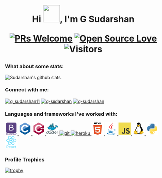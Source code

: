 <img align="right" alt="" width="400" src="https://www.linkedin.com/in/g-sudarshan/detail/background-image/">
<!--img align="right" src="https://raw.githubusercontent.com/akshitagupta15june/akshitagupta15june/master/200w.webp" width="210px" style="max-width:100%;"-->
<h1 align="center">Hi <img src="https://github.com/mitul3737/mitul3737/blob/main/Wave.gif" height="55px" width="55px">, I'm G Sudarshan

[![PRs Welcome](https://img.shields.io/badge/PRs-welcome-brightgreen.svg?style=flat&logo=github)](https://github.com/G-Sudarshan)
[![Open Source Love](https://badges.frapsoft.com/os/v2/open-source.svg?v=103)](https://github.com/G-sudarshan)
<img alt="Visitors" src="https://komarev.com/ghpvc/?username=G-Sudarshan&style=flat&labelColor=black&logo=github&label=PROFILE+VIEWS&color=29bf12"/>
<!--img alt="Last Commit" src="https://img.shields.io/github/last-commit/G-Sudarshan/G-Sudarshan?logo=markdown&label=LAST+UPDATE&color=29bf12&style=flat">
</h1>
<h1 align="center">You never know how strong are you until being strong is the only choice you have</h1-->



<!--img align="right" height="180" width="160" src="https://github.com/akshitagupta15june/akshitagupta15june/raw/master/meditation.gif" style="max-width:100%;"-->

<!--h3 align="left">Connect with me:</h3>
<p align="left">
<a href="https://www.linkedin.com/in/rayman-kour-sodhi-997b651a3/" target="blank"><img align="center" src="https://cdn.jsdelivr.net/npm/simple-icons@3.0.1/icons/linkedin.svg" alt="https://www.linkedin.com/in/rayman-kour-sodhi-997b651a3/" height="30" width="40" /></a>
<a href="https://fb.com/raymankour.sodhi" target="blank"><img align="center" src="https://cdn.jsdelivr.net/npm/simple-icons@3.0.1/icons/facebook.svg" alt="https://www.facebook.com/raymankour.sodhi" height="30" width="40" /></a>
<a href="https://instagram.com/rayman_sodhi_/" target="blank"><img align="center" src="https://cdn.jsdelivr.net/npm/simple-icons@3.0.1/icons/instagram.svg" alt="https://www.instagram.com/rayman_sodhi_/" height="30" width="40" /></a>
<a href="https://www.hackerrank.com/qaursodhi?hr_r=1" target="blank"><img align="center" src="https://cdn.jsdelivr.net/npm/simple-icons@3.0.1/icons/hackerrank.svg" alt="https://www.hackerrank.com/qaursodhi?hr_r=1" height="30" width="40" /></a>
<a href="https://leetcode.com/Rayman-Sodhi/" target="blank"><img align="center" src="https://cdn.jsdelivr.net/npm/simple-icons@3.0.1/icons/leetcode.svg" alt="https://leetcode.com/Rayman-Sodhi/" height="30" width="40" /></a>
<a href="https://www.hackerearth.com/@raymansodhi28" target="blank"><img align="center" src="https://cdn.jsdelivr.net/npm/simple-icons@3.0.1/icons/hackerearth.svg" alt="https://www.hackerearth.com/@raymansodhi28" height="30" width="40" /></a>
</p-->

<!--h3 align="left">Languages and Tools:</h3>
<p align="left"> <a href="https://getbootstrap.com" target="_blank"> <img src="https://raw.githubusercontent.com/devicons/devicon/master/icons/bootstrap/bootstrap-plain-wordmark.svg" alt="bootstrap" width="40" height="40"/> </a> <a href="https://www.cprogramming.com/" target="_blank"> <img src="https://raw.githubusercontent.com/devicons/devicon/master/icons/c/c-original.svg" alt="c" width="40" height="40"/> </a> <a href="https://www.w3schools.com/cpp/" target="_blank"> <img src="https://raw.githubusercontent.com/devicons/devicon/master/icons/cplusplus/cplusplus-original.svg" alt="cplusplus" width="40" height="40"/> </a> <a href="https://www.w3schools.com/css/" target="_blank"> <img src="https://raw.githubusercontent.com/devicons/devicon/master/icons/css3/css3-original-wordmark.svg" alt="css3" width="40" height="40"/> </a> <a href="https://cloud.google.com" target="_blank"> <img src="https://www.vectorlogo.zone/logos/google_cloud/google_cloud-icon.svg" alt="gcp" width="40" height="40"/> </a> <a href="https://git-scm.com/" target="_blank"> <img src="https://www.vectorlogo.zone/logos/git-scm/git-scm-icon.svg" alt="git" width="40" height="40"/> </a> <a href="https://www.w3.org/html/" target="_blank"> <img src="https://raw.githubusercontent.com/devicons/devicon/master/icons/html5/html5-original-wordmark.svg" alt="html5" width="40" height="40"/> </a> <a href="https://developer.mozilla.org/en-US/docs/Web/JavaScript" target="_blank"> <img src="https://raw.githubusercontent.com/devicons/devicon/master/icons/javascript/javascript-original.svg" alt="javascript" width="40" height="40"/> </a> <a href="https://www.mysql.com/" target="_blank"> <img src="https://raw.githubusercontent.com/devicons/devicon/master/icons/mysql/mysql-original-wordmark.svg" alt="mysql" width="40" height="40"/> </a> <a href="https://www.python.org" target="_blank"> <img src="https://raw.githubusercontent.com/devicons/devicon/master/icons/python/python-original.svg" alt="python" width="40" height="40"/> </a> </p-->

  <h3 align="left">What about some stats:</h3>
  
![Sudarshan's github stats](https://github-readme-stats.vercel.app/api?username=G-Sudarshan&bg_color=30,e96443,904e95&title_color=fff&text_color=fff)


<h3 align="left">Connect with me:</h3>
<p align="left">
<a href="https://twitter.com/g_sudarshan11" target="blank"><img align="center" src="https://raw.githubusercontent.com/rahuldkjain/github-profile-readme-generator/master/src/images/icons/Social/twitter.svg" alt="g_sudarshan11" height="30" width="40" /></a>
<a href="https://linkedin.com/in/g-sudarshan" target="blank"><img align="center" src="https://raw.githubusercontent.com/rahuldkjain/github-profile-readme-generator/master/src/images/icons/Social/linked-in-alt.svg" alt="g-sudarshan" height="30" width="40" /></a>
<!-- <a href="https://codesandbox.com/sakshiisaxena" target="blank"><img align="center" src="https://cdn.jsdelivr.net/npm/simple-icons@3.0.1/icons/codesandbox.svg" alt="sakshiisaxena" height="30" width="40" /></a> -->
<!-- <a href="https://medium.com/@sakshisaxena0808" target="blank"><img align="center" src="https://raw.githubusercontent.com/rahuldkjain/github-profile-readme-generator/master/src/images/icons/Social/medium.svg" alt="@sakshisaxena0808" height="30" width="40" /></a> -->
<!-- <a href="https://www.youtube.com/c/sakshi saxena" target="blank"><img align="center" src="https://raw.githubusercontent.com/rahuldkjain/github-profile-readme-generator/master/src/images/icons/Social/youtube.svg" alt="sakshi saxena" height="30" width="40" /></a> -->
<a href="https://www.leetcode.com/g-sudarshan" target="blank"><img align="center" src="https://raw.githubusercontent.com/rahuldkjain/github-profile-readme-generator/master/src/images/icons/Social/leet-code.svg" alt="g-sudarshan" height="30" width="40" /></a>
</p>

  
<h3 align="left">Languages and frameworks I've worked with:</h3>
<p align="left">  <a href="https://getbootstrap.com" target="_blank"> <img src="https://raw.githubusercontent.com/devicons/devicon/master/icons/bootstrap/bootstrap-plain-wordmark.svg" alt="bootstrap" width="40" height="40"/> </a> <a href="https://www.cprogramming.com/" target="_blank"> <img src="https://raw.githubusercontent.com/devicons/devicon/master/icons/c/c-original.svg" alt="c" width="40" height="40"/> </a> <a href="https://www.w3schools.com/cpp/" target="_blank"> <img src="https://raw.githubusercontent.com/devicons/devicon/master/icons/cplusplus/cplusplus-original.svg" alt="cplusplus" width="40" height="40"/> </a> <a href="https://www.docker.com/" target="_blank"> <img src="https://raw.githubusercontent.com/devicons/devicon/master/icons/docker/docker-original-wordmark.svg" alt="docker" width="40" height="40"/> </a>   <a href="https://git-scm.com/" target="_blank"> <img src="https://www.vectorlogo.zone/logos/git-scm/git-scm-icon.svg" alt="git" width="40" height="40"/> </a> <a href="https://heroku.com" target="_blank"> <img src="https://www.vectorlogo.zone/logos/heroku/heroku-icon.svg" alt="heroku" width="40" height="40"/> </a> <a href="https://www.w3.org/html/" target="_blank"> <img src="https://raw.githubusercontent.com/devicons/devicon/master/icons/html5/html5-original-wordmark.svg" alt="html5" width="40" height="40"/> </a> <a href="https://www.java.com" target="_blank"> <img src="https://raw.githubusercontent.com/devicons/devicon/master/icons/java/java-original.svg" alt="java" width="40" height="40"/> </a> <a href="https://developer.mozilla.org/en-US/docs/Web/JavaScript" target="_blank"> <img src="https://raw.githubusercontent.com/devicons/devicon/master/icons/javascript/javascript-original.svg" alt="javascript" width="40" height="40"/> </a> <a href="https://www.linux.org/" target="_blank"> <img src="https://raw.githubusercontent.com/devicons/devicon/master/icons/linux/linux-original.svg" alt="linux" width="40" height="40"/> </a> <a href="https://www.python.org" target="_blank"> <img src="https://raw.githubusercontent.com/devicons/devicon/master/icons/python/python-original.svg" alt="python" width="40" height="40"/> </a> <a href="https://reactjs.org/" target="_blank"> <img src="https://raw.githubusercontent.com/devicons/devicon/master/icons/react/react-original-wordmark.svg" alt="react" width="40" height="40"/> </a> </p>  
  
### Profile Trophies

[![trophy](https://github-profile-trophy.vercel.app/?username=G-Sudarshan)](https://github.com/ryo-ma/github-profile-trophy)
